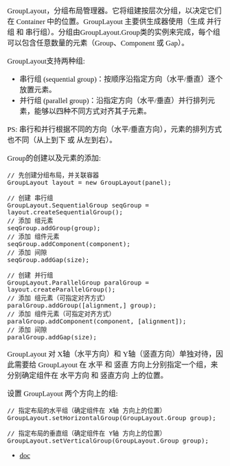 <span  style="font-family: Simsun,serif; font-size: 17px; ">

GroupLayout，分组布局管理器。它将组建按层次分组，以决定它们在 Container 中的位置。GroupLayout 主要供生成器使用（生成 并行组 和 串行组）。分组由GroupLayout.Group类的实例来完成，每个组可以包含任意数量的元素（Group、Component 或 Gap）。

GroupLayout支持两种组:

- 串行组 (sequential group)：按顺序沿指定方向（水平/垂直）逐个放置元素。
- 并行组 (parallel group)：沿指定方向（水平/垂直）并行排列元素，能够以四种不同方式对齐其子元素。

PS: 串行和并行根据不同的方向（水平/垂直方向），元素的排列方式也不同（从上到下 或 从左到右）。

Group的创建以及元素的添加:

~~~
// 先创建分组布局，并关联容器
GroupLayout layout = new GroupLayout(panel);

// 创建 串行组
GroupLayout.SequentialGroup seqGroup = layout.createSequentialGroup();
// 添加 组元素
seqGroup.addGroup(group);
// 添加 组件元素
seqGroup.addComponent(component);
// 添加 间隙
seqGroup.addGap(size);

// 创建 并行组
GroupLayout.ParallelGroup paralGroup = layout.createParallelGroup();
// 添加 组元素（可指定对齐方式）
paralGroup.addGroup([alignment,] group);
// 添加 组件元素（可指定对齐方式）
paralGroup.addComponent(component, [alignment]);
// 添加 间隙
paralGroup.addGap(size);
~~~

GroupLayout 对 X轴（水平方向）和 Y轴（竖直方向）单独对待，因此需要给 GroupLayout 在 水平 和 竖直 方向上分别指定一个组，来分别确定组件在 水平方向 和 竖直方向 上的位置。

设置 GroupLayout 两个方向上的组:

~~~
// 指定布局的水平组（确定组件在 X轴 方向上的位置）
GroupLayout.setHorizontalGroup(GroupLayout.Group group);

// 指定布局的垂直组（确定组件在 Y轴 方向上的位置）
GroupLayout.setVerticalGroup(GroupLayout.Group group);
~~~

- [doc](https://docs.oracle.com/javase/8/docs/api/javax/swing/GroupLayout.html)

</span>